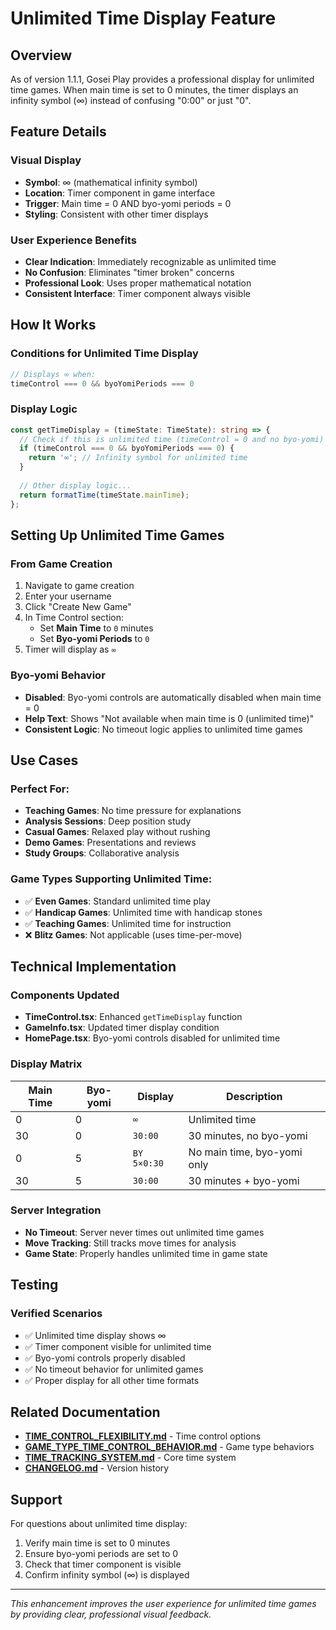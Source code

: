 # Unlimited Time Display Feature

## Overview

As of version 1.1.1, Gosei Play provides a professional display for unlimited time games. When main time is set to 0 minutes, the timer displays an infinity symbol (∞) instead of confusing "0:00" or just "0".

## Feature Details

### Visual Display
- **Symbol**: ∞ (mathematical infinity symbol)
- **Location**: Timer component in game interface  
- **Trigger**: Main time = 0 AND byo-yomi periods = 0
- **Styling**: Consistent with other timer displays

### User Experience Benefits
- **Clear Indication**: Immediately recognizable as unlimited time
- **No Confusion**: Eliminates "timer broken" concerns
- **Professional Look**: Uses proper mathematical notation
- **Consistent Interface**: Timer component always visible

## How It Works

### Conditions for Unlimited Time Display
```typescript
// Displays ∞ when:
timeControl === 0 && byoYomiPeriods === 0
```

### Display Logic
```typescript
const getTimeDisplay = (timeState: TimeState): string => {
  // Check if this is unlimited time (timeControl = 0 and no byo-yomi)
  if (timeControl === 0 && byoYomiPeriods === 0) {
    return '∞'; // Infinity symbol for unlimited time
  }
  
  // Other display logic...
  return formatTime(timeState.mainTime);
};
```

## Setting Up Unlimited Time Games

### From Game Creation
1. Navigate to game creation
2. Enter your username  
3. Click "Create New Game"
4. In Time Control section:
   - Set **Main Time** to `0` minutes
   - Set **Byo-yomi Periods** to `0`
5. Timer will display as `∞`

### Byo-yomi Behavior
- **Disabled**: Byo-yomi controls are automatically disabled when main time = 0
- **Help Text**: Shows "Not available when main time is 0 (unlimited time)"
- **Consistent Logic**: No timeout logic applies to unlimited time games

## Use Cases

### Perfect For:
- **Teaching Games**: No time pressure for explanations
- **Analysis Sessions**: Deep position study
- **Casual Games**: Relaxed play without rushing
- **Demo Games**: Presentations and reviews
- **Study Groups**: Collaborative analysis

### Game Types Supporting Unlimited Time:
- ✅ **Even Games**: Standard unlimited time play
- ✅ **Handicap Games**: Unlimited time with handicap stones
- ✅ **Teaching Games**: Unlimited time for instruction
- ❌ **Blitz Games**: Not applicable (uses time-per-move)

## Technical Implementation

### Components Updated
- **TimeControl.tsx**: Enhanced `getTimeDisplay` function
- **GameInfo.tsx**: Updated timer display condition
- **HomePage.tsx**: Byo-yomi controls disabled for unlimited time

### Display Matrix

| Main Time | Byo-yomi | Display | Description |
|-----------|----------|---------|-------------|
| 0 | 0 | `∞` | Unlimited time |
| 30 | 0 | `30:00` | 30 minutes, no byo-yomi |
| 0 | 5 | `BY 5×0:30` | No main time, byo-yomi only |
| 30 | 5 | `30:00` | 30 minutes + byo-yomi |

### Server Integration
- **No Timeout**: Server never times out unlimited time games
- **Move Tracking**: Still tracks move times for analysis
- **Game State**: Properly handles unlimited time in game state

## Testing

### Verified Scenarios
- ✅ Unlimited time display shows ∞
- ✅ Timer component visible for unlimited time
- ✅ Byo-yomi controls properly disabled  
- ✅ No timeout behavior for unlimited games
- ✅ Proper display for all other time formats

## Related Documentation

- **[TIME_CONTROL_FLEXIBILITY.md](TIME_CONTROL_FLEXIBILITY.md)** - Time control options
- **[GAME_TYPE_TIME_CONTROL_BEHAVIOR.md](GAME_TYPE_TIME_CONTROL_BEHAVIOR.md)** - Game type behaviors
- **[TIME_TRACKING_SYSTEM.md](TIME_TRACKING_SYSTEM.md)** - Core time system
- **[CHANGELOG.md](CHANGELOG.md)** - Version history

## Support

For questions about unlimited time display:
1. Verify main time is set to 0 minutes
2. Ensure byo-yomi periods are set to 0
3. Check that timer component is visible
4. Confirm infinity symbol (∞) is displayed

---

*This enhancement improves the user experience for unlimited time games by providing clear, professional visual feedback.* 